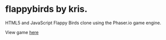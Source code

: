 # flappybirds by kris.
HTML5 and JavaScript Flappy Birds clone using the Phaser.io game engine. 

View game [here](https://kristoff48.github.io/flappybirds/)